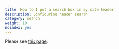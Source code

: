```yaml
---
title: How to I put a search box in my site header 
description: Configuring header search 
category: search 
weight: 10
noindex: yes
---
```


Please see [this page](/user/sideboxes/search_box_header_only/).
